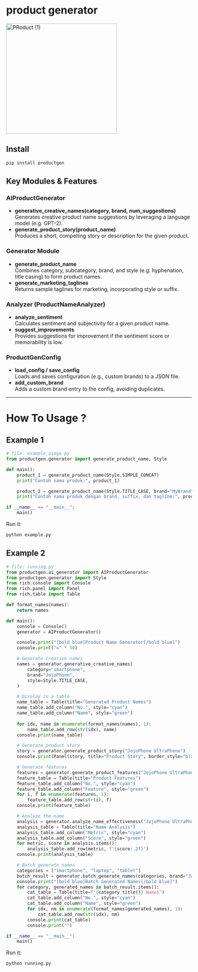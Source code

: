 # product generator

<img src="https://github.com/user-attachments/assets/14837acb-b116-4a80-b158-2ebbc1c500b2" width="300" alt="PRoduct (1)">

## Install

```python
pip install productgen
```

## Key Modules & Features

### AIProductGenerator
- **generative_creative_names(category, brand, num_suggestions)**  
  Generates creative product name suggestions by leveraging a language model (e.g. GPT-2).  
- **generate_product_story(product_name)**  
  Produces a short, compelling story or description for the given product.  

### Generator Module
- **generate_product_name**  
  Combines category, subcategory, brand, and style (e.g. hyphenation, title casing) to form product names.  
- **generate_marketing_taglines**  
  Returns sample taglines for marketing, incorporating style or suffix.  

### Analyzer (ProductNameAnalyzer)
- **analyze_sentiment**  
  Calculates sentiment and subjectivity for a given product name.  
- **suggest_improvements**  
  Provides suggestions for improvement if the sentiment score or memorability is low.

### ProductGenConfig
- **load_config / save_config**  
  Loads and saves configuration (e.g., custom brands) to a JSON file.  
- **add_custom_brand**  
  Adds a custom brand entry to the config, avoiding duplicates.

---

# How To Usage ?

## Example 1
```py
# file: example_usage.py
from productgen.generator import generate_product_name, Style

def main():
    product_1 = generate_product_name(Style.SIMPLE_CONCAT)
    print("Contoh nama produk:", product_1)

    product_2 = generate_product_name(Style.TITLE_CASE, brand="MyBrand", use_suffix=True, use_tagline=True)
    print("Contoh nama produk dengan brand, suffix, dan tagline:", product_2)

if __name__ == "__main__":
    main()
```
Run it:
```bash
python example.py
```

## Example 2
```py
# file: running.py
from productgen.ai_generator import AIProductGenerator
from productgen.generator import Style
from rich.console import Console
from rich.panel import Panel
from rich.table import Table

def format_names(names):
    return names

def main():
    console = Console()
    generator = AIProductGenerator()

    console.print("[bold blue]Product Name Generator[/bold blue]")
    console.print("=" * 50)

    # Generate creative names
    names = generator.generative_creative_names(
        category="smartphone",
        brand="JojoPhone",
        style=Style.TITLE_CASE,
    )

    # Display in a table
    name_table = Table(title="Generated Product Names")
    name_table.add_column("No.", style="cyan")
    name_table.add_column("Name", style="green")
    
    for idx, name in enumerate(format_names(names), 1):
        name_table.add_row(str(idx), name)
    console.print(name_table)

    # Generate product story
    story = generator.generate_product_story("JojoPhone UltraPhone")
    console.print(Panel(story, title="Product Story", border_style="blue"))

    # Generate features
    features = generator.generate_product_features("JojoPhone UltraPhone", "smartphone")
    feature_table = Table(title="Product Features")
    feature_table.add_column("No.", style="cyan")
    feature_table.add_column("Feature", style="green")
    for i, f in enumerate(features, 1):
        feature_table.add_row(str(i), f)
    console.print(feature_table)

    # Analyze the name
    analysis = generator.analyze_name_effectiveness("JojoPhone UltraPhone")
    analysis_table = Table(title="Name Analysis")
    analysis_table.add_column("Metric", style="cyan")
    analysis_table.add_column("Score", style="green")
    for metric, score in analysis.items():
        analysis_table.add_row(metric, f"{score:.2f}")
    console.print(analysis_table)

    # Batch generate names
    categories = ["smartphone", "laptop", "tablet"]
    batch_result = generator.batch_generate_names(categories, brand="JojoPhone")
    console.print("[bold blue]Batch Generated Names[/bold blue]")
    for category, generated_names in batch_result.items():
        cat_table = Table(title=f"{category.title()} Names")
        cat_table.add_column("No.", style="cyan")
        cat_table.add_column("Name", style="green")
        for idx, nm in enumerate(format_names(generated_names), 1):
            cat_table.add_row(str(idx), nm)
        console.print(cat_table)
        console.print("")

if __name__ == "__main__":
    main()
```
Run it:
```bash
python running.py
```
